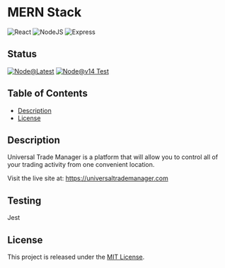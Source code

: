 # MERN Stack
![React](https://img.shields.io/badge/react-%61DAFB.svg?&logo=react&logoColor=white)
![NodeJS](https://img.shields.io/badge/node.js-6DA55F.svg?&logo=node.js&logoColor=white)
![Express](https://img.shields.io/badge/express-000000?&logo=express&logoColor=white)
## Status
[![Node@Latest](https://github.com/josephdaw/mern-tdd/actions/workflows/latest.yml/badge.svg)](https://github.com/josephdaw/mern-tdd/actions/workflows/latest.yml)
[![Node@v14 Test](https://github.com/josephdaw/mern-tdd/actions/workflows/node-14.yml/badge.svg)](https://github.com/josephdaw/mern-tdd/actions/workflows/node-14.yml)

## Table of Contents
- [Description](#description)
- [License](#license)

## Description
Universal Trade Manager is a platform that will allow you to control all of your trading activity from one convenient location. 

Visit the live site at: https://universaltrademanager.com

## Testing
Jest

## License
This project is released under the [MIT License](LICENSE).